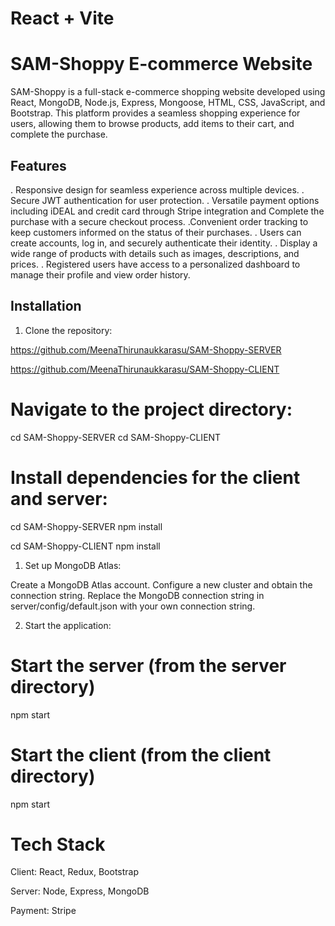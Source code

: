 # React + Vite


# SAM-Shoppy E-commerce Website 

SAM-Shoppy is a full-stack e-commerce shopping website developed using React, MongoDB, Node.js, Express, Mongoose, HTML, CSS, JavaScript, and Bootstrap. This platform provides a seamless shopping experience for users, allowing them to browse products, add items to their cart, and complete the purchase.

## Features

. Responsive design for seamless experience across multiple devices.
. Secure JWT authentication for user protection.
. Versatile payment options including iDEAL and credit card through Stripe integration and Complete the purchase with a    secure checkout process.
.Convenient order tracking to keep customers informed on the status of their purchases.
. Users can create accounts, log in, and securely authenticate their identity.
. Display a wide range of products with details such as images, descriptions, and prices.
. Registered users have access to a personalized dashboard to manage their profile and view order history.

## Installation

1. Clone the repository:

https://github.com/MeenaThirunaukkarasu/SAM-Shoppy-SERVER

https://github.com/MeenaThirunaukkarasu/SAM-Shoppy-CLIENT

# Navigate to the project directory:

cd SAM-Shoppy-SERVER
cd SAM-Shoppy-CLIENT

# Install dependencies for the client and server:

cd SAM-Shoppy-SERVER
npm install

cd SAM-Shoppy-CLIENT
npm install

1. Set up MongoDB Atlas:

Create a MongoDB Atlas account.
Configure a new cluster and obtain the connection string.
Replace the MongoDB connection string in server/config/default.json with your own connection string.

2. Start the application:

# Start the server (from the server directory)
npm start

# Start the client (from the client directory)
npm start

# Tech Stack
Client: React, Redux, Bootstrap

Server: Node, Express, MongoDB

Payment: Stripe


